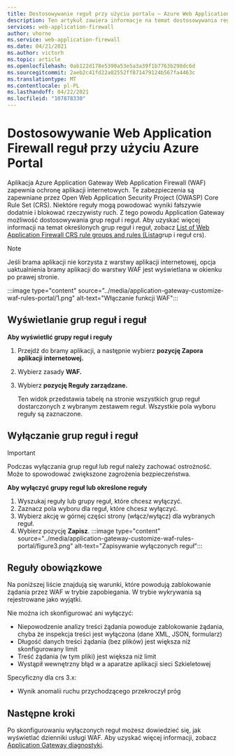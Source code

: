 ```yaml
---
title: Dostosowywanie reguł przy użyciu portalu — Azure Web Application Firewall
description: Ten artykuł zawiera informacje na temat dostosowywania reguł Web Application Firewall w Application Gateway za pomocą Azure Portal.
services: web-application-firewall
author: vhorne
ms.service: web-application-firewall
ms.date: 04/21/2021
ms.author: victorh
ms.topic: article
ms.openlocfilehash: 0ab122d178e5390a53e5a3a39f1b7763b298dc6d
ms.sourcegitcommit: 2aeb2c41fd22a02552ff871479124b567fa4463c
ms.translationtype: MT
ms.contentlocale: pl-PL
ms.lasthandoff: 04/22/2021
ms.locfileid: "107878330"
---
```

# <a name="customize-web-application-firewall-rules-using-the-azure-portal"></a>Dostosowywanie Web Application Firewall reguł przy użyciu Azure Portal

Aplikacja Azure Application Gateway Web Application Firewall (WAF) zapewnia ochronę aplikacji internetowych. Te zabezpieczenia są zapewniane przez Open Web Application Security Project (OWASP) Core Rule Set (CRS). Niektóre reguły mogą powodować wyniki fałszywie dodatnie i blokować rzeczywisty ruch. Z tego powodu Application Gateway możliwość dostosowywania grup reguł i reguł. Aby uzyskać więcej informacji na temat określonych grup reguł i reguł, zobacz [List of Web Application Firewall CRS rule groups and rules (Lista](application-gateway-crs-rulegroups-rules.md)grup i reguł crs).

>[!NOTE]
> Jeśli brama aplikacji nie korzysta z warstwy aplikacji internetowej, opcja uaktualnienia bramy aplikacji do warstwy WAF jest wyświetlana w okienku po prawej stronie. 

:::image type="content" source="../media/application-gateway-customize-waf-rules-portal/1.png" alt-text="Włączanie funkcji WAF"::: 

## <a name="view-rule-groups-and-rules"></a>Wyświetlanie grup reguł i reguł

**Aby wyświetlić grupy reguł i reguły**
1. Przejdź do bramy aplikacji, a następnie wybierz **pozycję Zapora aplikacji internetowej.**  
2. Wybierz zasady **WAF.**
2. Wybierz **pozycję Reguły zarządzane.**

   Ten widok przedstawia tabelę na stronie wszystkich grup reguł dostarczonych z wybranym zestawem reguł. Wszystkie pola wyboru reguły są zaznaczone.

## <a name="disable-rule-groups-and-rules"></a>Wyłączanie grup reguł i reguł

> [!IMPORTANT]
> Podczas wyłączania grup reguł lub reguł należy zachować ostrożność. Może to spowodować zwiększone zagrożenia bezpieczeństwa.

**Aby wyłączyć grupy reguł lub określone reguły**

   1. Wyszukaj reguły lub grupy reguł, które chcesz wyłączyć.
   2. Zaznacz pola wyboru dla reguł, które chcesz wyłączyć. 
   3. Wybierz akcję w górnej części strony (włącz/wyłącz) dla wybranych reguł.
   2. Wybierz pozycję **Zapisz**.
    :::image type="content" source="../media/application-gateway-customize-waf-rules-portal/figure3.png" alt-text="Zapisywanie wyłączonych reguł"::: 

## <a name="mandatory-rules"></a>Reguły obowiązkowe

Na poniższej liście znajdują się warunki, które powodują zablokowanie żądania przez WAF w trybie zapobiegania. W trybie wykrywania są rejestrowane jako wyjątki.

Nie można ich skonfigurować ani wyłączyć:

* Niepowodzenie analizy treści żądania powoduje zablokowanie żądania, chyba że inspekcja treści jest wyłączona (dane XML, JSON, formularz)
* Długość danych treści żądania (bez plików) jest większa niż skonfigurowany limit
* Treść żądania (w tym pliki) jest większa niż limit
* Wystąpił wewnętrzny błąd w a aparatze aplikacji sieci Szkieletowej

Specyficzny dla crs 3.x:

* Wynik anomalii ruchu przychodzącego przekroczył próg

## <a name="next-steps"></a>Następne kroki

Po skonfigurowaniu wyłączonych reguł możesz dowiedzieć się, jak wyświetlać dzienniki usługi WAF. Aby uzyskać więcej informacji, zobacz [Application Gateway diagnostyki](../../application-gateway/application-gateway-diagnostics.md#diagnostic-logging).